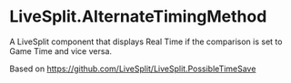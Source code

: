 LiveSplit.AlternateTimingMethod
===============================

A LiveSplit component that displays Real Time if the comparison is set to Game Time and vice versa.

Based on https://github.com/LiveSplit/LiveSplit.PossibleTimeSave
